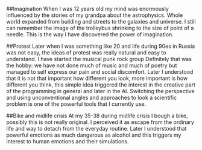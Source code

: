 ##Imagination
When I was 12 years old my mind was enormously influenced by the stories of my grandpa
about the astrophysics.
Whole world expanded from building and streets to the galaxies and universe.
I still can remember the image of the trolleybus shrinking to the size of point of a needle.
This is the way I have discovered the power of imagination.

##Protest
Later when I was something like 20 and life during 90es in Russia was not easy, the ideas of
protest was really natural and easy to understand. I have started the musical punk rock group
Definitely
that was the hobby: we have not done much of music and much of poetry but managed to self express
our pain and social discomfort. Later I understood that it is not that important how different you
look, more important is how different you think, this simple idea triggered the interest in
the creative part of the programming in general and later in the AI.
Switching the perspective and using unconventional angles and approaches to look a scientific
problem is one of the powerful tools that I currently use.

##Bike and midlife crisis
At my 35-38 during midlife crisis I bough a bike, possibly this is not really original. I perceived it
as escape from the ordinary life and way to detach from the everyday routine. 
Later I understood that powerful emotions as much dangerous as alcohol and this triggers my interest
to human emotions and their simulations.
